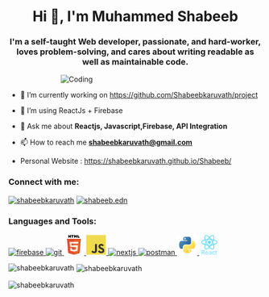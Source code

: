 <h1 align="center">Hi 👋, I'm Muhammed Shabeeb</h1>
<h3 align="center">I'm a self-taught Web developer, passionate, and hard-worker, loves problem-solving, and cares about writing readable as well as maintainable code.</h3>
<img align="right" alt="Coding" width="400" src="https://cdn.dribbble.com/users/1162077/screenshots/5403918/focus-animation.gif">
 <img src="https://komarev.com/ghpvc/?username=Shabeebkaruvath&style=flat-square&color=blue" alt=""/> 


- 🔭 I’m currently working on https://github.com/Shabeebkaruvath/project

- 🌱 I’m using ReactJs + Firebase

- 💬 Ask me about **Reactjs, Javascript,Firebase, API Integration**

- 📫 How to reach me **shabeebkaruvath@gmail.com**
 
- Personal Website : https://shabeebkaruvath.github.io/Shabeeb/

 
<h3 align="left">Connect with me:</h3>
<p align="left">
<a href="https://linkedin.com/in/shabeebkaruvath" target="blank"><img align="center" src="https://raw.githubusercontent.com/rahuldkjain/github-profile-readme-generator/master/src/images/icons/Social/linked-in-alt.svg" alt="shabeebkaruvath" height="30" width="40" /></a>
<a href="https://instagram.com/shabeeb.edn" target="blank"><img align="center" src="https://raw.githubusercontent.com/rahuldkjain/github-profile-readme-generator/master/src/images/icons/Social/instagram.svg" alt="shabeeb.edn" height="30" width="40" /></a>
</p>

<h3 align="left">Languages and Tools:</h3>
<p align="left">   </a> <a href="https://firebase.google.com/" target="_blank" rel="noreferrer"> <img src="https://www.vectorlogo.zone/logos/firebase/firebase-icon.svg" alt="firebase" width="40" height="40"/> </a> <a href="https://git-scm.com/" target="_blank" rel="noreferrer"> <img src="https://www.vectorlogo.zone/logos/git-scm/git-scm-icon.svg" alt="git" width="40" height="40"/> </a> <a href="https://www.w3.org/html/" target="_blank" rel="noreferrer"> <img src="https://raw.githubusercontent.com/devicons/devicon/master/icons/html5/html5-original-wordmark.svg" alt="html5" width="40" height="40"/> </a> <a href="https://developer.mozilla.org/en-US/docs/Web/JavaScript" target="_blank" rel="noreferrer"> <img src="https://raw.githubusercontent.com/devicons/devicon/master/icons/javascript/javascript-original.svg" alt="javascript" width="40" height="40"/> </a> <a href="https://nextjs.org/" target="_blank" rel="noreferrer"> <img src="https://cdn.worldvectorlogo.com/logos/nextjs-2.svg" alt="nextjs" width="40" height="40"/> </a> <a href="https://postman.com" target="_blank" rel="noreferrer"> <img src="https://www.vectorlogo.zone/logos/getpostman/getpostman-icon.svg" alt="postman" width="40" height="40"/> </a> <a href="https://www.python.org" target="_blank" rel="noreferrer"> <img src="https://raw.githubusercontent.com/devicons/devicon/master/icons/python/python-original.svg" alt="python" width="40" height="40"/> </a> <a href="https://reactjs.org/" target="_blank" rel="noreferrer"> <img src="https://raw.githubusercontent.com/devicons/devicon/master/icons/react/react-original-wordmark.svg" alt="react" width="40" height="40"/> </a>   </p>

<p><img align="left" src="https://github-readme-stats.vercel.app/api/top-langs?username=shabeebkaruvath&show_icons=true&locale=en&layout=compact" alt="shabeebkaruvath" /></p>

<p>&nbsp;<img align="center" src="https://github-readme-stats.vercel.app/api?username=shabeebkaruvath&show_icons=true&locale=en" alt="shabeebkaruvath" /></p>

<p><img align="center" src="https://github-readme-streak-stats.herokuapp.com/?user=shabeebkaruvath&" alt="shabeebkaruvath" /></p>

 
